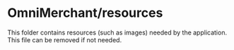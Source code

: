 # OmniMerchant/resources

This folder contains resources (such as images) needed by the application. This file can
be removed if not needed.
